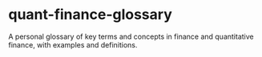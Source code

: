 # quant-finance-glossary
 A personal glossary of key terms and concepts in finance and quantitative finance, with examples and definitions.
